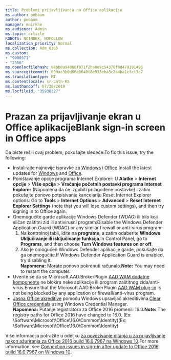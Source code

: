 ```yaml
---
title: Problemi prijavljivanja na Office aplikacije
ms.author: pebaum
author: pebaum
manager: mnirkhe
ms.audience: Admin
ms.topic: article
ROBOTS: NOINDEX, NOFOLLOW
localization_priority: Normal
ms.collection: Adm_O365
ms.custom:
- "9000571"
- "2556"
ms.openlocfilehash: 08bb0a94066f071f2ba0e9c54378f0d479191496
ms.sourcegitcommit: 699ac3b0d66e0640f8e933eba3c2a4ba1cfcf3c7
ms.translationtype: MT
ms.contentlocale: sr-Latn-RS
ms.lasthandoff: 07/30/2019
ms.locfileid: "35938327"
---
```

# <a name="blank-sign-in-screen-in-office-apps"></a><span data-ttu-id="40b54-102">Prazan za prijavljivanje ekran u Office aplikacije</span><span class="sxs-lookup"><span data-stu-id="40b54-102">Blank sign-in screen in Office apps</span></span>

<span data-ttu-id="40b54-103">Da biste rešili ovaj problem, pokušajte sledeće:</span><span class="sxs-lookup"><span data-stu-id="40b54-103">To fix this issue, try the following:</span></span>
- <span data-ttu-id="40b54-104">Instalirajte najnovije ispravke za [Windows](https://support.microsoft.com/help/4027667/windows-10-update) i [Office](https://support.office.com/article/update-office-and-your-computer-with-microsoft-update-2ab296f3-7f03-43a2-8e50-46de917611c5).</span><span class="sxs-lookup"><span data-stu-id="40b54-104">Install the latest updates for [Windows](https://support.microsoft.com/help/4027667/windows-10-update) and [Office](https://support.office.com/article/update-office-and-your-computer-with-microsoft-update-2ab296f3-7f03-43a2-8e50-46de917611c5).</span></span>
- <span data-ttu-id="40b54-105">Poništavanje opcije programa Internet Explorer: U **Alatke** > **Internet opcije** > **Više opcija** > **Vraćanje početnih postavki programa Internet Explorer** (Napomena da će izgubiti prilagođene postavke) i zatim pokušajte ponovo potpisivanje kancelariju.</span><span class="sxs-lookup"><span data-stu-id="40b54-105">Reset Internet Explorer options: Go to **Tools** > **Internet Options** > **Advanced** > **Reset Internet Explorer Settings** (note that you will lose custom settings), and then try signing in to Office again.</span></span>
- <span data-ttu-id="40b54-106">Onemogućite garde aplikacije Windows Defender (WDAG) ili bilo koji sličan zaštitni zid ili antivirusni program:</span><span class="sxs-lookup"><span data-stu-id="40b54-106">Disable the Windows Defender Application Guard (WDAG) or any similar firewall or anti-virus program:</span></span>
    1. <span data-ttu-id="40b54-107">Na kontrolnoj tabli, idite na **programe**, a zatim odaberite **Windows Uključivanje ili isključivanje funkcija**.</span><span class="sxs-lookup"><span data-stu-id="40b54-107">In Control Panel, go to **Programs**, and then choose **Turn Windows features on or off**.</span></span>
    2. <span data-ttu-id="40b54-108">Ako je omogućen Windows Defender aplikacije garde, pokušajte da ga onemogućite.</span><span class="sxs-lookup"><span data-stu-id="40b54-108">If Windows Defender Application Guard is enabled, try disabling it.</span></span><br/>
    <span data-ttu-id="40b54-109">**Napomena:** Morate ponovo pokrenuti računalo.</span><span class="sxs-lookup"><span data-stu-id="40b54-109">**Note:** You may need to restart the computer.</span></span>
- <span data-ttu-id="40b54-110">Uverite se da se Microsoft.AAD.BrokerPlugin [AAD WAM dodatne komponente](https://docs.microsoft.com/office365/troubleshoot/administration/connection-issue-when-sign-in-office-2016#symptom-1) ne blokira neke aplikacije ili program zaštitnog zida/anti-virus.</span><span class="sxs-lookup"><span data-stu-id="40b54-110">Ensure that the Microsoft.AAD.BrokerPlugin [AAD WAM plug-in](https://docs.microsoft.com/office365/troubleshoot/administration/connection-issue-when-sign-in-office-2016#symptom-1) is not being blocked by any application or firewall/anti-virus program.</span></span>
- <span data-ttu-id="40b54-111">[Jasna Office akreditive](https://docs.microsoft.com/office/troubleshoot/error-messages/another-account-already-signed-in#step-3-clear-cached-credentials-on-the-computer) pomoću Windows upravljač akreditivima.</span><span class="sxs-lookup"><span data-stu-id="40b54-111">[Clear Office credentials](https://docs.microsoft.com/office/troubleshoot/error-messages/another-account-already-signed-in#step-3-clear-cached-credentials-on-the-computer) using Windows Credential Manager.</span></span><br/>
    <span data-ttu-id="40b54-112">**Napomena:** Putanje registratora za Office 2016 promenili 16.0.</span><span class="sxs-lookup"><span data-stu-id="40b54-112">**Note:** The registry paths for Office 2016 have changed to 16.0.</span></span> <span data-ttu-id="40b54-113">(Ex: \Software\Microsoft\Office\16.0\Common\Identity\)</span><span class="sxs-lookup"><span data-stu-id="40b54-113">(Ex: \Software\Microsoft\Office\16.0\Common\Identity\)</span></span>

<span data-ttu-id="40b54-114">Više informacija potražite u odeljku [za povezivanje pitanja u za prijavljivanje nakon ažuriranja za Office 2016 build 16.0.7967 na Windows 10](https://docs.microsoft.com/office365/troubleshoot/administration/connection-issue-when-sign-in-office-2016).</span><span class="sxs-lookup"><span data-stu-id="40b54-114">For more information, see [Connection issues in sign-in after update to Office 2016 build 16.0.7967 on Windows 10](https://docs.microsoft.com/office365/troubleshoot/administration/connection-issue-when-sign-in-office-2016).</span></span>